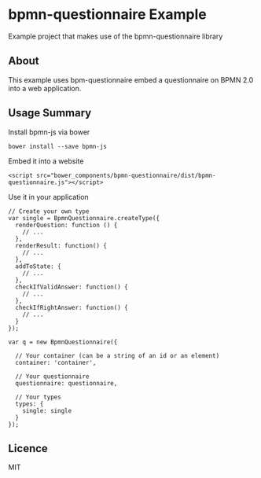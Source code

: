 # bpmn-questionnaire Example
Example project that makes use of the bpmn-questionnaire library

## About

This example uses bpm-questionnaire embed a questionnaire on BPMN 2.0 into a web application.

## Usage Summary

Install bpmn-js via bower

```
bower install --save bpmn-js
```

Embed it into a website

```
<script src="bower_components/bpmn-questionnaire/dist/bpmn-questionnaire.js"></script>
```

Use it in your application

```
// Create your own type
var single = BpmnQuestionnaire.createType({
  renderQuestion: function () {
    // ...
  },
  renderResult: function() {
    // ...
  },
  addToState: {
    // ...
  },
  checkIfValidAnswer: function() {
    // ...
  },
  checkIfRightAnswer: function() {
    // ...
  }
});

var q = new BpmnQuestionnaire({

  // Your container (can be a string of an id or an element)
  container: 'container',

  // Your questionnaire
  questionnaire: questionnaire,

  // Your types
  types: {
    single: single
  }
});
```

## Licence

MIT
